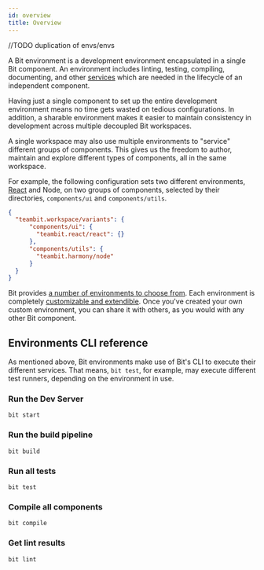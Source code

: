```yaml
---
id: overview
title: Overview
---
```


//TODO duplication of envs/envs

A Bit environment is a development environment encapsulated in a single Bit component. An environment includes linting, testing, compiling, documenting, and other [services](/building-with-bit/environments) which are needed in the lifecycle of an independent component.

Having just a single component to set up the entire development environment means no time gets wasted on tedious configurations. In addition, a sharable environment makes it easier to maintain consistency in development across multiple decoupled Bit workspaces.

A single workspace may also use multiple environments to "service" different groups of components. This gives us the freedom to author, maintain and explore different types of components, all in the same workspace.

For example, the following configuration sets two different environments, [React](/building-with-bit/react) and Node, on two groups of components, selected by their directories, `components/ui` and `components/utils`.

```json
{
  "teambit.workspace/variants": {
      "components/ui": {
        "teambit.react/react": {}
      },
      "components/utils": {
        "teambit.harmony/node"
      }
  }
}
```

Bit provides [a number of environments to choose from](/building-with-bit/environments). Each environment is completely [customizable and extendible](/building-with-bit/environments). Once you've created your own custom environment, you can share it with others, as you would with any other Bit component.

## Environments CLI reference

As mentioned above, Bit environments make use of Bit's CLI to execute their different services. That means, `bit test`, for example, may execute different test runners, depending on the environment in use.

### Run the Dev Server

```shell
bit start
```

### Run the build pipeline

```shell
bit build
```


### Run all tests

```shell
bit test
```


### Compile all components

```
bit compile
```


### Get lint results

```
bit lint
```

